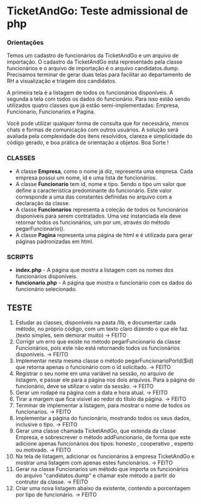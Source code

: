 # TicketAndGo: Teste admissional de php

### Orientações
Temos um cadastro de funcionários da TicketAndGo e um arquivo de importação. O cadastro da TicketAndGo está representado pela classe funcionários e o arquivo de importação é o arquivo candidatos.dump. Precisamos terminar de gerar duas telas para facilitar ao departamento de RH a visualização e triagem dos candidatos.

A primeira tela é a listagem de todos os funcionários disponíveis. A segunda a tela com todos os dados do funcionário. Para isso estão sendo utilizados quatro classes que já estão semi-implementadas: Empresa, Funcionario, Funcionarios e Pagina.

Você pode utilizar qualquer forma de consulta que for necessária, menos chats e formas de comunicação com outros usuários. A solução será avaliada pela complexidade dos itens resolvidos, clareza e simplicidade do código gerado, e boa prática de orientação a objetos. Boa Sorte !

### CLASSES
- A classe **Empresa**, como o nome já diz, representa uma empresa. Cada empresa possui um nome, id e uma lista de funcionários.
- A classe **Funcionario** tem id, nome e tipo. Sendo o tipo um valor que define a característica predominante do funcionário. Este valor corresponde a uma das constantes definidas no arquivo com a declaração da classe.
- A classe **Funcionarios** representa a coleção de todos os funcionários disponíveis para serem contratados. Uma vez instanciada ela deve retornar todos os funcionários, um por um, através do método pegarFuncionario().
- A classe **Pagina** representa uma página de html e é utilizada para gerar páginas padronizadas em html.

### SCRIPTS
- **index.php** - A página que mostra a listagem com os nomes dos funcionários disponíveis.
- **funcionario.php** - A página que mostra o funcionário com os dados do funcionário selecionado.

## TESTE

1. Estudar as classes, disponíveis na pasta /lib, e documentar cada método, no próprio código, com um texto claro dizendo o que ele faz. (texto simples, sem demorar muito) -> FEITO 
2. Corrigir um erro que existe no método pegarFuncionario da classe Funcionários, pois este não está retornando todos os funcionários disponíveis. -> FEITO
3. Implementar nesta mesma classe o método pegarFuncionarioPorId($id) que retorna apenas o funcionário com o id solicitado. -> FEITO
4. Registrar o seu nome em uma variável na sessão, no arquivo de listagem, e passar ele para a página nos dois arquivos. Para a página do funcionário, deve se utilizar o valor da sessão. -> FEITO
5. Gerar um rodapé na página com a data e hora atual. -> FEITO
6. Tirar a margem que fica visível ao redor do título da página. -> FEITO
7. Terminar de implementar a listagem, para mostrar o nome de todos os funcionarios. -> FEITO
8. Implementar a página do funcionário, mostrando todos os seus dados, inclusive o tipo. -> FEITO
9. Gerar uma classe chamada TicketAndGo, que extenda da classe Empresa, e sobrescrever o método addFuncionario, de forma que este adicione apenas funcionários dos tipos: honesto , cooperativo , esperto ou motivado. -> FEITO
10. Na tela de listagem, adicionar os funcionários à empresa TicketAndGo e mostrar uma listagem com apenas estes funcionários. -> FEITO
11. Gerar na classe Funcionarios um método que importa os funcionários do arquivo "candidatos.dump" e chamar este método a partir do contrutor da classe. -> FEITO
12. Criar uma nova listagem abaixo da existente, contendo a porcentagem por tipo de funcionário. -> FEITO